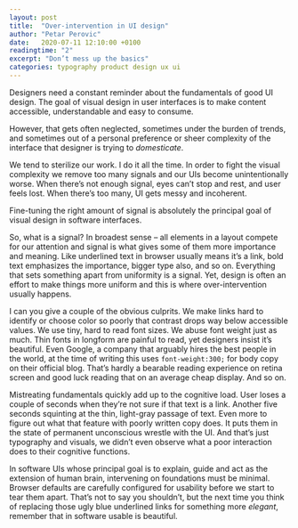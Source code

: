 ```yaml
---
layout: post
title:  "Over-intervention in UI design"
author: "Petar Perovic"
date:   2020-07-11 12:10:00 +0100
readingtime: "2"
excerpt: "Don’t mess up the basics"
categories: typography product design ux ui
---
```


Designers need a constant reminder about the fundamentals of good UI design. The goal of visual design in user interfaces is to make content accessible, understandable and easy to consume.

However, that gets often neglected, sometimes under the burden of trends, and sometimes out of a personal preference or sheer complexity of the interface that designer is trying to _domesticate_.

We tend to sterilize our work. I do it all the time. In order to fight the visual complexity we remove too many signals and our UIs become unintentionally worse. When there’s not enough signal, eyes can’t stop and rest, and user feels lost. When there’s too many, UI gets messy and incoherent.

Fine-tuning the right amount of signal is absolutely the principal goal of visual design in software interfaces.

So, what is a signal? In broadest sense – all elements in a layout compete for our attention and signal is what gives some of them more importance and meaning. Like underlined text in browser usually means it’s a link, bold text emphasizes the importance, bigger type also, and so on. Everything that sets something apart from uniformity is a signal. Yet, design is often an effort to make things more uniform and this is where over-intervention usually happens.

I can you give a couple of the obvious culprits. We make links hard to identify or choose color so poorly that contrast drops way below accessible values. We use tiny, hard to read font sizes. We abuse font weight just as much. Thin fonts in longform are painful to read, yet designers insist  it’s beautiful. Even Google, a company that arguably hires the best people in the world, at the time of writing this uses `font-weight:300;` for body copy on their official blog. That’s hardly a bearable reading experience on retina screen and good luck reading that on an average cheap display. And so on.

Mistreating fundamentals quickly add up to the cognitive load. User loses a couple of seconds when they’re not sure if that text is a link. Another five seconds squinting at the thin, light-gray passage of text. Even more to figure out what that feature with poorly written copy does. It puts them in the state of permanent unconscious wrestle with the UI. And that’s just typography and visuals, we didn’t even observe what a poor interaction does to their cognitive functions.

In software UIs whose principal goal is to explain, guide and act as the extension of human brain, intervening on foundations must be minimal. Browser defaults are carefully configured for usability before we start to tear them apart. That’s not to say you shouldn’t, but the next time you think of replacing those ugly blue underlined links for something more _elegant_, remember that in software usable is beautiful.